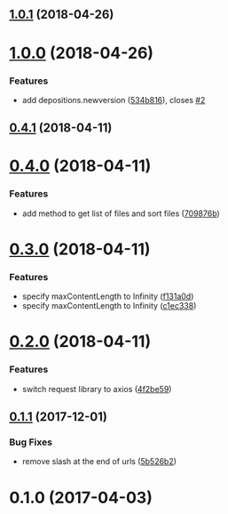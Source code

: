 <a name="1.0.1"></a>
## [1.0.1](https://github.com/cheminfo/zenodo/compare/v1.0.0...v1.0.1) (2018-04-26)



<a name="1.0.0"></a>
# [1.0.0](https://github.com/cheminfo/zenodo/compare/v0.4.1...v1.0.0) (2018-04-26)


### Features

* add depositions.newversion ([534b816](https://github.com/cheminfo/zenodo/commit/534b816)), closes [#2](https://github.com/cheminfo/zenodo/issues/2)



<a name="0.4.1"></a>
## [0.4.1](https://github.com/cheminfo/zenodo/compare/v0.4.0...v0.4.1) (2018-04-11)



<a name="0.4.0"></a>
# [0.4.0](https://github.com/cheminfo/zenodo/compare/v0.3.0...v0.4.0) (2018-04-11)


### Features

* add method to get list of files and sort files ([709876b](https://github.com/cheminfo/zenodo/commit/709876b))



<a name="0.3.0"></a>
# [0.3.0](https://github.com/cheminfo/zenodo/compare/v0.2.0...v0.3.0) (2018-04-11)


### Features

* specify maxContentLength to Infinity ([f131a0d](https://github.com/cheminfo/zenodo/commit/f131a0d))
* specify maxContentLength to Infinity ([c1ec338](https://github.com/cheminfo/zenodo/commit/c1ec338))



<a name="0.2.0"></a>
# [0.2.0](https://github.com/cheminfo/zenodo/compare/v0.1.1...v0.2.0) (2018-04-11)


### Features

* switch request library to axios ([4f2be59](https://github.com/cheminfo/zenodo/commit/4f2be59))



<a name="0.1.1"></a>
## [0.1.1](https://github.com/cheminfo/zenodo/compare/v0.1.0...v0.1.1) (2017-12-01)


### Bug Fixes

* remove slash at the end of urls ([5b526b2](https://github.com/cheminfo/zenodo/commit/5b526b2))



<a name="0.1.0"></a>
# 0.1.0 (2017-04-03)



